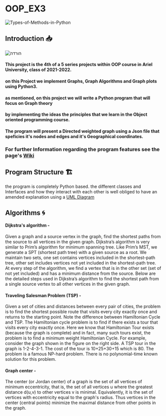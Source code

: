 # OOP_EX3

![Types-of-Methods-in-Python](https://user-images.githubusercontent.com/92685838/147823356-0ce68f52-09fe-4d93-8217-ffa7c6132fbc.jpg)


## Introduction 📥
![הורדה](https://user-images.githubusercontent.com/92685838/147823836-9c5ecfc2-d70d-4321-a537-0e162ac23a9e.png)



#### This project is the 4th of a 5 series projects within OOP course in Ariel University, class of 2021-2022.  
#### on this Project we implement Graphs, Graph Algorithms and Graph plots using Python3. 

#### as mentioned, on this project we will write a Python program that will focus on Graph theory
#### by implementing the ideas the principles that we learn in the Object oriented programming course.
#### The program will present a Directed weighted graph using a Json file that speficies it's nodes and edges and it's  Geographical coordinates.



### For further Information regarding the program features see the page's [Wiki](https://github.com/BenZeltser/OOP_EX3/wiki)


## Program Structure 🏗️

the program is completely Python based. the different classes and Interfaces and how they interact with each other is well obliged to have an amended explanation using a [UML Diagram](https://he.wikipedia.org/wiki/Unified_Modeling_Language)

## Algorithms 🌀

#### Dijkstra's algorithm - 
Given a graph and a source vertex in the graph, find the shortest paths from the source to all vertices in the given graph.
Dijkstra’s algorithm is very similar to Prim’s algorithm for minimum spanning tree. Like Prim’s MST, we generate a SPT (shortest path tree) with a given source as a root. We maintain two sets, one set contains vertices included in the shortest-path tree, other set includes vertices not yet included in the shortest-path tree. At every step of the algorithm, we find a vertex that is in the other set (set of not yet included) and has a minimum distance from the source.
Below are the detailed steps used in Dijkstra’s algorithm to find the shortest path from a single source vertex to all other vertices in the given graph. 

#### Traveling Salesman Problem (TSP) - 

Given a set of cities and distances between every pair of cities, the problem is to find the shortest possible route that visits every city exactly once and returns to the starting point. 
Note the difference between Hamiltonian Cycle and TSP. The Hamiltonian cycle problem is to find if there exists a tour that visits every city exactly once. Here we know that Hamiltonian Tour exists (because the graph is complete) and in fact, many such tours exist, the problem is to find a minimum weight Hamiltonian Cycle. 
For example, consider the graph shown in the figure on the right side. A TSP tour in the graph is 1-2-4-3-1. The cost of the tour is 10+25+30+15 which is 80.
The problem is a famous NP-hard problem. There is no polynomial-time known solution for this problem. 


#### Graph center - 

The center (or Jordan center) of a graph is the set of all vertices of minimum eccentricity, that is, the set of all vertices u where the greatest distance d(u,v) to other vertices v is minimal. Equivalently, it is the set of vertices with eccentricity equal to the graph's radius. Thus vertices in the center (central points) minimize the maximal distance from other points in the graph.
